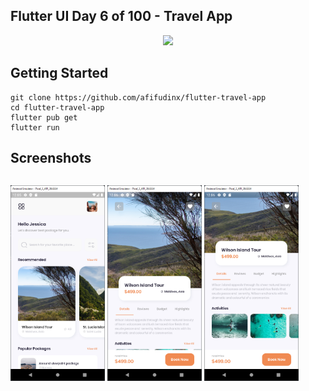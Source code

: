 ## Flutter UI Day 6 of 100 - Travel App
<p align="center">
  <img src="https://avatars.githubusercontent.com/u/94339143?v=4" width=100/>
</p>

## Getting Started

```
git clone https://github.com/afifudinx/flutter-travel-app
cd flutter-travel-app
flutter pub get
flutter run
```

## Screenshots
<p style="float: left;">
  <img src="
screenshots/1.png" width="30%"/>
  <img src="
screenshots/3.png" width="30%"/>
  <img src="
screenshots/4.png" width="30%"/>
</p>
